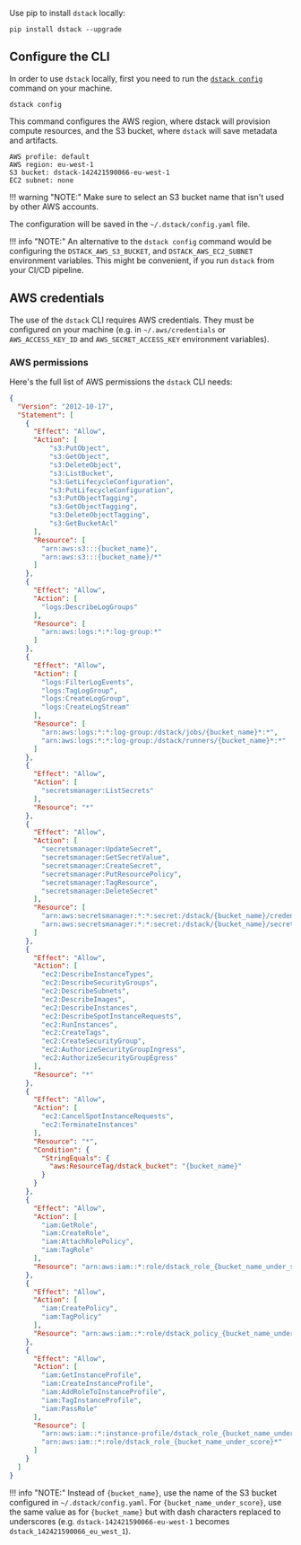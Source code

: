 Use pip to install `dstack` locally:

```shell
pip install dstack --upgrade
```

## Configure the CLI

In order to use `dstack` locally, first you need to run the [`dstack config`](reference/cli/config.md) command 
on your machine.

```shell
dstack config
```

This command configures the AWS region, where dstack will provision compute resources, and
the S3 bucket, where `dstack` will save metadata and artifacts.

```shell
AWS profile: default
AWS region: eu-west-1
S3 bucket: dstack-142421590066-eu-west-1
EC2 subnet: none
```

!!! warning "NOTE:"
    Make sure to select an S3 bucket name that isn't used by other AWS accounts.

The configuration will be saved in the `~/.dstack/config.yaml` file.

!!! info "NOTE:"
    An alternative to the `dstack config` command would be configuring the `DSTACK_AWS_S3_BUCKET`,
    and `DSTACK_AWS_EC2_SUBNET` environment variables.
    This might be convenient, if you run `dstack` from your CI/CD pipeline.

## AWS credentials

The use of the `dstack` CLI requires AWS credentials. They must be configured on your machine
(e.g. in `~/.aws/credentials` or `AWS_ACCESS_KEY_ID` and `AWS_SECRET_ACCESS_KEY` environment variables).

### AWS permissions

Here's the full list of AWS permissions the `dstack` CLI needs:

```json
{
  "Version": "2012-10-17",
  "Statement": [
    {
      "Effect": "Allow",
      "Action": [
          "s3:PutObject",
          "s3:GetObject",
          "s3:DeleteObject",
          "s3:ListBucket",
          "s3:GetLifecycleConfiguration",
          "s3:PutLifecycleConfiguration",
          "s3:PutObjectTagging",
          "s3:GetObjectTagging",
          "s3:DeleteObjectTagging",
          "s3:GetBucketAcl"
      ],
      "Resource": [
        "arn:aws:s3:::{bucket_name}",
        "arn:aws:s3:::{bucket_name}/*"
      ]
    },
    {
      "Effect": "Allow",
      "Action": [
        "logs:DescribeLogGroups"
      ],
      "Resource": [
        "arn:aws:logs:*:*:log-group:*"
      ]
    },
    {
      "Effect": "Allow",
      "Action": [
        "logs:FilterLogEvents",
        "logs:TagLogGroup",
        "logs:CreateLogGroup",
        "logs:CreateLogStream"
      ],
      "Resource": [
        "arn:aws:logs:*:*:log-group:/dstack/jobs/{bucket_name}*:*",
        "arn:aws:logs:*:*:log-group:/dstack/runners/{bucket_name}*:*"
      ]
    },
    {
      "Effect": "Allow",
      "Action": [
        "secretsmanager:ListSecrets"
      ],
      "Resource": "*"
    },
    {
      "Effect": "Allow",
      "Action": [
        "secretsmanager:UpdateSecret",
        "secretsmanager:GetSecretValue",
        "secretsmanager:CreateSecret",
        "secretsmanager:PutResourcePolicy",
        "secretsmanager:TagResource",
        "secretsmanager:DeleteSecret"
      ],
      "Resource": [
        "arn:aws:secretsmanager:*:*:secret:/dstack/{bucket_name}/credentials/*",
        "arn:aws:secretsmanager:*:*:secret:/dstack/{bucket_name}/secrets/*"
      ]
    },
    {
      "Effect": "Allow",
      "Action": [
        "ec2:DescribeInstanceTypes",
        "ec2:DescribeSecurityGroups",
        "ec2:DescribeSubnets",
        "ec2:DescribeImages",
        "ec2:DescribeInstances",
        "ec2:DescribeSpotInstanceRequests",
        "ec2:RunInstances",
        "ec2:CreateTags",
        "ec2:CreateSecurityGroup",
        "ec2:AuthorizeSecurityGroupIngress",
        "ec2:AuthorizeSecurityGroupEgress"
      ],
      "Resource": "*"
    },
    {
      "Effect": "Allow",
      "Action": [
        "ec2:CancelSpotInstanceRequests",
        "ec2:TerminateInstances"
      ],
      "Resource": "*",
      "Condition": {
        "StringEquals": {
          "aws:ResourceTag/dstack_bucket": "{bucket_name}"
        }
      }
    },
    {
      "Effect": "Allow",
      "Action": [
        "iam:GetRole",
        "iam:CreateRole",
        "iam:AttachRolePolicy",
        "iam:TagRole"
      ],
      "Resource": "arn:aws:iam::*:role/dstack_role_{bucket_name_under_score}*"
    },
    {
      "Effect": "Allow",
      "Action": [
        "iam:CreatePolicy",
        "iam:TagPolicy"
      ],
      "Resource": "arn:aws:iam::*:role/dstack_policy_{bucket_name_under_score}*"
    },
    {
      "Effect": "Allow",
      "Action": [
        "iam:GetInstanceProfile",
        "iam:CreateInstanceProfile",
        "iam:AddRoleToInstanceProfile",
        "iam:TagInstanceProfile",
        "iam:PassRole"
      ],
      "Resource": [
        "arn:aws:iam::*:instance-profile/dstack_role_{bucket_name_under_score}*",
        "arn:aws:iam::*:role/dstack_role_{bucket_name_under_score}*"
      ]
    }
  ]
}
```

!!! info "NOTE:"
    Instead of `{bucket_name}`, use the name of the S3 bucket configured in `~/.dstack/config.yaml`.
    For `{bucket_name_under_score}`, use the same value as for `{bucket_name}` but with dash characters 
    replaced to underscores (e.g. `dstack-142421590066-eu-west-1` becomes `dstack_142421590066_eu_west_1`).
